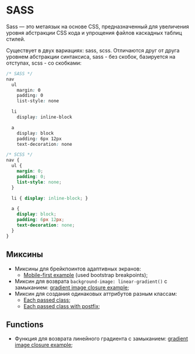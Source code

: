 # SASS

Sass — это метаязык на основе CSS, предназначенный для увеличения уровня абстракции CSS кода и упрощения файлов каскадных таблиц стилей.

Существует в двух вариациях: sass, scss. Отличаются друг от друга уровнем абстракции синтаксиса, sass - без скобок, базируется на отступах, scss - со скобками:

``` CSS
/* SASS */
nav
  ul
    margin: 0
    padding: 0
    list-style: none

  li
    display: inline-block

  a
    display: block
    padding: 6px 12px
    text-decoration: none

/* SCSS */
nav {
  ul {
    margin: 0;
    padding: 0;
    list-style: none;
  }

  li { display: inline-block; }

  a {
    display: block;
    padding: 6px 12px;
    text-decoration: none;
  }
}
```

## Миксины
- Миксины для брейкпоинтов адаптивных экранов:
  - [Mobile-first example](./mixins/breakpoints-mobile-first.scss) (used bootstrap breakpoints);
- Миксин для возврата `background-image: linear-gradient()` с замыканием: [gradient image closure example](./gradients.md);
- Миксин для создания одинаковых аттрибутов разным классам:
  - [Each passed class](./mixins/each-passed-class.scss);
  - [Each passed class with postfix](./mixins/each-passed-class.scss);

## Functions
- Функция для возврата линейного градиента с замыканием: [gradient image closure example](./gradients.md);
